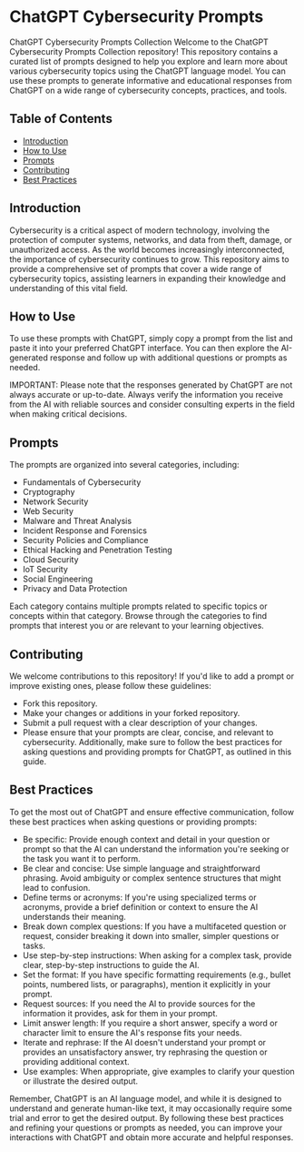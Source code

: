 # ChatGPT Cybersecurity Prompts
ChatGPT Cybersecurity Prompts Collection
Welcome to the ChatGPT Cybersecurity Prompts Collection repository! This repository contains a curated list of prompts designed to help you explore and learn more about various cybersecurity topics using the ChatGPT language model. You can use these prompts to generate informative and educational responses from ChatGPT on a wide range of cybersecurity concepts, practices, and tools.

## Table of Contents

- [Introduction](#introduction)
- [How to Use](#how-to-use)
- [Prompts](#prompts)
- [Contributing](#contributing)
- [Best Practices](#best-practices)

## Introduction
Cybersecurity is a critical aspect of modern technology, involving the protection of computer systems, networks, and data from theft, damage, or unauthorized access. As the world becomes increasingly interconnected, the importance of cybersecurity continues to grow. This repository aims to provide a comprehensive set of prompts that cover a wide range of cybersecurity topics, assisting learners in expanding their knowledge and understanding of this vital field.

## How to Use
To use these prompts with ChatGPT, simply copy a prompt from the list and paste it into your preferred ChatGPT interface. You can then explore the AI-generated response and follow up with additional questions or prompts as needed.

IMPORTANT: Please note that the responses generated by ChatGPT are not always accurate or up-to-date. Always verify the information you receive from the AI with reliable sources and consider consulting experts in the field when making critical decisions.

## Prompts
The prompts are organized into several categories, including:

- Fundamentals of Cybersecurity
- Cryptography
- Network Security
- Web Security
- Malware and Threat Analysis
- Incident Response and Forensics
- Security Policies and Compliance
- Ethical Hacking and Penetration Testing
- Cloud Security
- IoT Security
- Social Engineering
- Privacy and Data Protection

Each category contains multiple prompts related to specific topics or concepts within that category. Browse through the categories to find prompts that interest you or are relevant to your learning objectives.

## Contributing
We welcome contributions to this repository! If you'd like to add a prompt or improve existing ones, please follow these guidelines:

- Fork this repository.
- Make your changes or additions in your forked repository.
- Submit a pull request with a clear description of your changes.
- Please ensure that your prompts are clear, concise, and relevant to cybersecurity. Additionally, make sure to follow the best practices for asking questions and providing prompts for ChatGPT, as outlined in this guide.


## Best Practices
To get the most out of ChatGPT and ensure effective communication, follow these best practices when asking questions or providing prompts:

- Be specific: Provide enough context and detail in your question or prompt so that the AI can understand the information you're seeking or the task you want it to perform.
- Be clear and concise: Use simple language and straightforward phrasing. Avoid ambiguity or complex sentence structures that might lead to confusion.
- Define terms or acronyms: If you're using specialized terms or acronyms, provide a brief definition or context to ensure the AI understands their meaning.
- Break down complex questions: If you have a multifaceted question or request, consider breaking it down into smaller, simpler questions or tasks.
- Use step-by-step instructions: When asking for a complex task, provide clear, step-by-step instructions to guide the AI.
- Set the format: If you have specific formatting requirements (e.g., bullet points, numbered lists, or paragraphs), mention it explicitly in your prompt.
- Request sources: If you need the AI to provide sources for the information it provides, ask for them in your prompt.
- Limit answer length: If you require a short answer, specify a word or character limit to ensure the AI's response fits your needs.
- Iterate and rephrase: If the AI doesn't understand your prompt or provides an unsatisfactory answer, try rephrasing the question or providing additional context.
- Use examples: When appropriate, give examples to clarify your question or illustrate the desired output.

Remember, ChatGPT is an AI language model, and while it is designed to understand and generate human-like text, it may occasionally require some trial and error to get the desired output. By following these best practices and refining your questions or prompts as needed, you can improve your interactions with ChatGPT and obtain more accurate and helpful responses.
